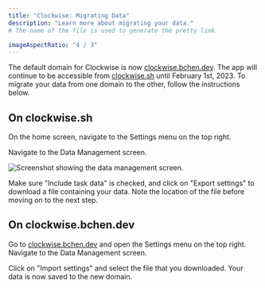 ```yaml
---
title: "Clockwise: Migrating Data"
description: "Learn more about migrating your data."
# The name of the file is used to generate the pretty link

imageAspectRatio: "4 / 3"
---
```


The default domain for Clockwise is now [clockwise.bchen.dev](https://clockwise.bchen.dev). The app will continue to be accessible from [clockwise.sh](https://clockwise.sh) until February 1st, 2023. To migrate your data from one domain to the other, follow the instructions below.

## On clockwise.sh
On the home screen, navigate to the Settings menu on the top right.

Navigate to the Data Management screen.

![Screenshot showing the data management screen.](/static/doc/clockwise-migrate-1.png)

Make sure "Include task data" is checked, and click on "Export settings" to download a file containing your data. Note the location of the file before moving on to the next step.

## On clockwise.bchen.dev

Go to [clockwise.bchen.dev](https://clockwise.bchen.dev) and open the Settings menu on the top right. Navigate to the Data Management screen.

Click on "Import settings" and select the file that you downloaded. Your data is now saved to the new domain.